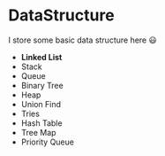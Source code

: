 # DataStructure
I store some basic data structure here :smiley:
* __Linked List__
* Stack
* Queue
* Binary Tree
* Heap
* Union Find
* Tries
* Hash Table
* Tree Map
* Priority Queue
